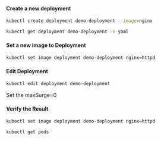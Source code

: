 
#### Create a new deployment
```sh
kubectl create deployment demo-deployment --image=nginx
```
```sh
kubectl get deployment demo-deployment -o yaml
```
#### Set a new image to Deployment
```sh
kubectl set image deployment demo-deployment nginx=httpd
```
#### Edit Deployment
```sh
kubectl edit deployment demo-deployment
```
Set the maxSurge=0

#### Verify the Result
```sh
kubectl set image deployment demo-deployment nginx=httpd
```
```sh
kubectl get pods
```
